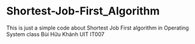 # Shortest-Job-First_Algorithm
This is just a simple code about Shortest Job First algorithm in Operating System class
Bùi Hữu Khánh
UIT
IT007
